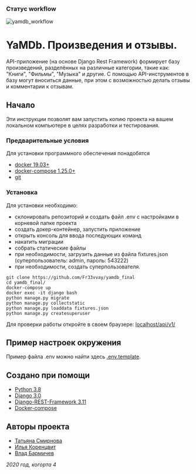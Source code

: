 ### Статус workflow

![yamdb_workflow](https://github.com/Fr33vvay/yamdb_final/workflows/yamdb_workflow/badge.svg)

# YaMDb. Произведения и отзывы.

API-приложение (на основе Django Rest Framework) формирует базу произведений, разделённых на различные категории, 
такие как: "Книги", "Фильмы", "Музыка" и другие. С помощью API-инструментов в базу могут
вноситься данные, при этом с возможностью делать отзывы и комментарии к отзывам. 

## Начало

Эти инструкции позволят вам запустить копию проекта на вашем локальном компьютере в целях разработки и тестирования.

### Предварительные условия

Для установки программного обеспечения понадобятся

* [docker 19.03+](https://www.docker.com/get-started)
* [docker-compose 1.25.0+](https://docs.docker.com/compose/)
* [git](https://github.com/)


### Установка

Для установки необходимо: 
* склонировать репозиторий и создать файл .env с настройками в корневой папке проекта
* создать докер-контейнер, запустить приложение
* открыть консоль для ввода последующих команд 
* накатить миграции
* собрать статические файлы
* при необходимости, загрузить данные из файла fixtures.json (суперпользователь: admin, пароль: 543222)
* при необходимости, создать суперпользователя.

```
git clone https://github.com/Fr33vvay/yamdb_final
cd yamdb_final/
docker-compose up
docker exec -it django bash
python manage.py migrate
python manage.py collectstatic
python manage.py loaddata fixtures.json
python manage.py createsuperuser
```

Для проверки работы откройте в своем браузере: [localhost/api/v1/](http://localhost/api/v1)

## Пример настроек окружения

Пример файла .env можно найти здесь [.env.template](.env.template).
## Создано при помощи
* [Python 3.8](https://www.python.org/downloads/)
* [Django 3.0](https://docs.djangoproject.com/en/3.1/)
* [Django-REST-Framework 3.11](https://www.django-rest-framework.org/)
* [Docker-compose](https://docs.docker.com/compose/)


## Авторы проекта

* [Татьяна Смирнова](https://github.com/Tatyana-Smirnova "github")
* [Илья Коренцвит](https://github.com/Fr33vvay "github")
* [Влад Бармичев](https://github.com/Shindler7 "github")

*2020 год, когорта 4*
